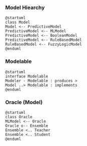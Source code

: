 ### Model Hiearchy
```
@startuml
class Model
Model <-- PredictiveModel
PredictiveModel <-- MLModel
PredictiveModel <-- BooleanModel
PredictiveModel <-- RuleBasedModel
RuleBasedModel <-- FuzzyLogicModel
@enduml
```

### Modelable
```
@startuml
interface Modelable
Modeler - Modelable : produces >
Model ..> Modelable : implements
@enduml
```

### Oracle (Model)
```
@startuml
class Oracle
MLModel <-- Oracle
Oracle o-- Ensemble
Ensemble <.. Teacher
Ensemble <.. Student
@enduml
```
